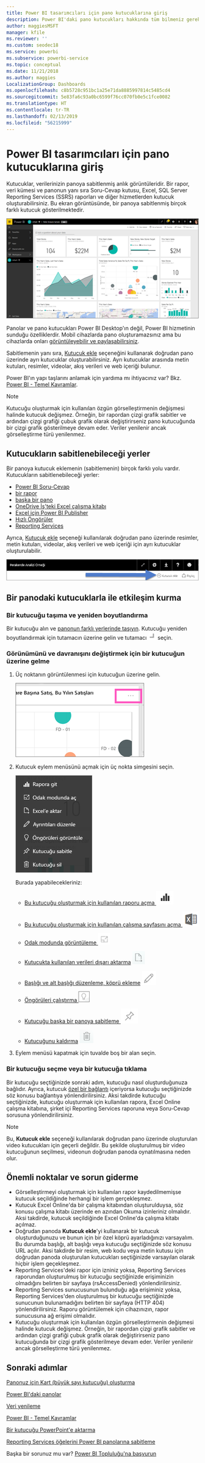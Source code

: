```yaml
---
title: Power BI tasarımcıları için pano kutucuklarına giriş
description: Power BI'daki pano kutucukları hakkında tüm bilmeniz gerekenler. SQL Server Reporting Services (SSRS) raporlarından oluşturulan kutucuklar da ele alınmaktadır.
author: maggiesMSFT
manager: kfile
ms.reviewer: ''
ms.custom: seodec18
ms.service: powerbi
ms.subservice: powerbi-service
ms.topic: conceptual
ms.date: 11/21/2018
ms.author: maggies
LocalizationGroup: Dashboards
ms.openlocfilehash: c8b5728c951bc1a25e71da8885997814c5485cd4
ms.sourcegitcommit: 5e83fa6c93a0bc6599f76cc070fb0e5c1fce0082
ms.translationtype: HT
ms.contentlocale: tr-TR
ms.lasthandoff: 02/13/2019
ms.locfileid: "56215999"
---
```

# <a name="intro-to-dashboard-tiles-for-power-bi-designers"></a>Power BI tasarımcıları için pano kutucuklarına giriş

Kutucuklar, verilerinizin panoya sabitlenmiş anlık görüntüleridir. Bir rapor, veri kümesi ve panonun yanı sıra Soru-Cevap kutusu, Excel, SQL Server Reporting Services (SSRS) raporları ve diğer hizmetlerden kutucuk oluşturabilirsiniz.  Bu ekran görüntüsünde, bir panoya sabitlenmiş birçok farklı kutucuk gösterilmektedir.

![Power BI panosu](media/service-dashboard-tiles/power-bi-dashboard.png)

Panolar ve pano kutucukları Power BI Desktop'ın değil, Power BI hizmetinin sunduğu özelliklerdir. Mobil cihazlarda pano oluşturamazsınız ama bu cihazlarda onları [görüntüleyebilir ve paylaşabilirsiniz](mobile-apps-view-dashboard.md).

Sabitlemenin yanı sıra, [Kutucuk ekle](service-dashboard-add-widget.md) seçeneğini kullanarak doğrudan pano üzerinde ayrı kutucuklar oluşturabilirsiniz. Ayrı kutucuklar arasında metin kutuları, resimler, videolar, akış verileri ve web içeriği bulunur.

Power BI'ın yapı taşlarını anlamak için yardıma mı ihtiyacınız var?  Bkz. [Power BI - Temel Kavramlar](service-basic-concepts.md).

> [!NOTE]
> Kutucuğu oluşturmak için kullanılan özgün görselleştirmenin değişmesi halinde kutucuk değişmez.  Örneğin, bir rapordan çizgi grafik sabitler ve ardından çizgi grafiği çubuk grafik olarak değiştirirseniz pano kutucuğunda bir çizgi grafik gösterilmeye devam eder. Veriler yenilenir ancak görselleştirme türü yenilenmez.
> 
> 

## <a name="pin-a-tile-from"></a>Kutucukların sabitlenebileceği yerler
Bir panoya kutucuk eklemenin (sabitlemenin) birçok farklı yolu vardır. Kutucukların sabitlenebileceği yerler:

* [Power BI Soru-Cevap](service-dashboard-pin-tile-from-q-and-a.md)
* [bir rapor](service-dashboard-pin-tile-from-report.md)
* [başka bir pano](service-pin-tile-to-another-dashboard.md)
* [OneDrive İş'teki Excel çalışma kitabı](service-dashboard-pin-tile-from-excel.md)
* [Excel için Power BI Publisher](publisher-for-excel.md)
* [Hızlı Öngörüler](service-insights.md)
* [Reporting Services](https://docs.microsoft.com/sql/reporting-services/pin-reporting-services-items-to-power-bi-dashboards)

Ayrıca, [Kutucuk ekle](service-dashboard-add-widget.md) seçeneği kullanılarak doğrudan pano üzerinde resimler, metin kutuları, videolar, akış verileri ve web içeriği için ayrı kutucuklar oluşturulabilir.

  ![Kutucuk ekle simgesi](media/service-dashboard-tiles/add_widgetnew.png)

## <a name="interacting-with-tiles-on-a-dashboard"></a>Bir panodaki kutucuklarla ile etkileşim kurma
### <a name="move-and-resize-a-tile"></a>Bir kutucuğu taşıma ve yeniden boyutlandırma
Bir kutucuğu alın ve [panonun farklı yerlerinde taşıyın](service-dashboard-edit-tile.md). Kutucuğu yeniden boyutlandırmak için tutamacın üzerine gelin ve tutamacı ![tutamaç](media/service-dashboard-tiles/resize-handle.jpg) seçin.

### <a name="hover-over-a-tile-to-change-the-appearance-and-behavior"></a>Görünümünü ve davranışını değiştirmek için bir kutucuğun üzerine gelme
1. Üç noktanın görüntülenmesi için kutucuğun üzerine gelin.
   
    ![kutucuk üç noktası](media/service-dashboard-tiles/ellipses_new.png)
2. Kutucuk eylem menüsünü açmak için üç nokta simgesini seçin.
   
    ![üç nokta simgesi](media/service-dashboard-tiles/power-bi-tile-menu.png)
   
    Burada yapabilecekleriniz:
   
   * [Bu kutucuğu oluşturmak için kullanılan raporu açma ](service-reports.md) ![rapor simgesi](media/service-dashboard-tiles/chart-icon.jpg)  
   
   * [Bu kutucuğu oluşturmak için kullanılan çalışma sayfasını açma ](service-reports.md) ![çalışma sayfası simgesi](media/service-dashboard-tiles/power-bi-open-worksheet.png)  
     
    * [Odak modunda görüntüleme ](service-focus-mode.md) ![odak simgesi](media/service-dashboard-tiles/fullscreen-icon.jpg)  
     * [Kutucukta kullanılan verileri dışarı aktarma](visuals/power-bi-visualization-export-data.md) ![verileri dışarı aktarma simgesi](media/service-dashboard-tiles/export-icon.png)
     * [Başlığı ve alt başlığı düzenleme, köprü ekleme](service-dashboard-edit-tile.md) ![düzenleme simgesi](media/service-dashboard-tiles/pencil-icon.jpg)
     * [Öngörüleri çalıştırma ](service-insights.md) ![öngörüler simgesi](media/service-dashboard-tiles/power-bi-insights.png)
     * [Kutucuğu başka bir panoya sabitleme ](service-pin-tile-to-another-dashboard.md)
       ![raptiye simgesi](media/service-dashboard-tiles/pin-icon.jpg)
     * [Kutucuğunu kaldırma](service-dashboard-edit-tile.md)
     ![silme simgesi](media/service-dashboard-tiles/trash-icon.png)
3. Eylem menüsü kapatmak için tuvalde boş bir alan seçin.

### <a name="select-click-a-tile"></a>Bir kutucuğu seçme veya bir kutucuğa tıklama
Bir kutucuğu seçtiğinizde sonraki adım, kutucuğu nasıl oluşturduğunuza bağlıdır. Ayrıca, kutucuk [özel bir bağlantı](service-dashboard-edit-tile.md) içeriyorsa kutucuğu seçtiğinizde söz konusu bağlantıya yönlendirilirsiniz. Aksi takdirde kutucuğu seçtiğinizde, kutucuğu oluşturmak için kullanılan rapora, Excel Online çalışma kitabına, şirket içi Reporting Services raporuna veya Soru-Cevap sorusuna yönlendirilirsiniz.

> [!NOTE]
> Bu, **Kutucuk ekle** seçeneği kullanılarak doğrudan pano üzerinde oluşturulan video kutucukları için geçerli değildir. Bu şekilde oluşturulmuş bir video kutucuğunun seçilmesi, videonun doğrudan panoda oynatılmasına neden olur.   
> 
> 

## <a name="considerations-and-troubleshooting"></a>Önemli noktalar ve sorun giderme

* Görselleştirmeyi oluşturmak için kullanılan rapor kaydedilmemişse kutucuk seçildiğinde herhangi bir işlem gerçekleşmez.
* Kutucuk Excel Online'da bir çalışma kitabından oluşturulduysa, söz konusu çalışma kitabı üzerinde en azından Okuma izinleriniz olmalıdır. Aksi takdirde, kutucuk seçildiğinde Excel Online'da çalışma kitabı açılmaz.
* Doğrudan panoda **Kutucuk ekle**'yi kullanarak bir kutucuk oluşturduğunuzu ve bunun için bir özel köprü ayarladığınızı varsayalım. Bu durumda başlığı, alt başlığı veya kutucuğu seçtiğinizde söz konusu URL açılır. Aksi takdirde bir resim, web kodu veya metin kutusu için doğrudan panoda oluşturulan kutucukları seçtiğinizde varsayılan olarak hiçbir işlem geçekleşmez.
* Reporting Services'deki rapor için izniniz yoksa, Reporting Services raporundan oluşturulmuş bir kutucuğu seçtiğinizde erişiminizin olmadığını belirten bir sayfaya (rsAccessDenied) yönlendirilirsiniz.
* Reporting Services sunucusunun bulunduğu ağa erişiminiz yoksa, Reporting Services'den oluşturulmuş bir kutucuğu seçtiğinizde sunucunun bulunamadığını belirten bir sayfaya (HTTP 404) yönlendirilirsiniz. Raporu görüntülemek için cihazınızın, rapor sunucusuna ağ erişimi olmalıdır.
* Kutucuğu oluşturmak için kullanılan özgün görselleştirmenin değişmesi halinde kutucuk değişmez.  Örneğin, bir rapordan çizgi grafik sabitler ve ardından çizgi grafiği çubuk grafik olarak değiştirirseniz pano kutucuğunda bir çizgi grafik gösterilmeye devam eder. Veriler yenilenir ancak görselleştirme türü yenilenmez.

## <a name="next-steps"></a>Sonraki adımlar
[Panonuz için Kart (büyük sayı kutucuğu) oluşturma](power-bi-visualization-card.md)

[Power BI'daki panolar](service-dashboards.md)  

[Veri yenileme](refresh-data.md)

[Power BI - Temel Kavramlar](service-basic-concepts.md)

[Bir kutucuğu PowerPoint'e aktarma](http://blogs.msdn.com/b/powerbidev/archive/2015/09/28/integrating-power-bi-tiles-into-office-documents.aspx)

[Reporting Services öğelerini Power BI panolarına sabitleme](https://msdn.microsoft.com/library/mt604784.aspx)

Başka bir sorunuz mu var? [Power BI Topluluğu'na başvurun](http://community.powerbi.com/)

